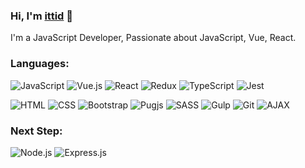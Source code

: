 ### Hi, I'm <a href="https://www.ittiddev.com">ittid</a> 🖖
I'm a JavaScript Developer, Passionate about JavaScript, Vue, React.

### Languages:
![JavaScript](https://img.shields.io/badge/-JavaScript-fff?&logo=JavaScript&logoColor=ddc508)
![Vue.js](https://img.shields.io/badge/-VUE-fff?&logo=Vue.js&logoColor=green)
![React](https://img.shields.io/badge/-React-fff?&logo=react&logoColor=blue) 
![Redux](https://img.shields.io/badge/-Redux-fff?&logo=Redux&logoColor=purple)
![TypeScript](https://img.shields.io/badge/-TypeScript-fff?&logo=typeScript&logoColor=blue)
![Jest](https://img.shields.io/badge/-Jest-fff?&logo=Jest&logoColor=purple)

<!--
![Node.js](https://img.shields.io/badge/-Node.js-fff?&logo=Node.js&logoColor=green)
![JQuery](https://img.shields.io/badge/-JQuery-fff?style=flat&logo=jquery&logoColor=blue)
-->

![HTML](https://img.shields.io/badge/-HTML-fff?&logo=HTML5)
![CSS](https://img.shields.io/badge/-CSS-fff?&logo=Css3&logoColor=blue)
![Bootstrap](https://img.shields.io/badge/-Bootstrap-EDEDED?&logo=Bootstrap) 
![Pugjs](https://img.shields.io/badge/-Pugjs-fff?&logo=pug)
![SASS](https://img.shields.io/badge/-SASS-fff?&logo=SASS)
![Gulp](https://img.shields.io/badge/-gulp-fff?&logo=gulp)
![Git](https://img.shields.io/badge/-GIT-fff?&logo=GIT) 
![AJAX](https://img.shields.io/badge/-AJAX-EDEDED?&logo=AJAX)  
 
### Next Step: 
![Node.js](https://img.shields.io/badge/-Node.js-fff?&logo=Node.js&logoColor=green)
![Express.js](https://img.shields.io/badge/-Express.js-fff?&logo=Express&logoColor=black)
